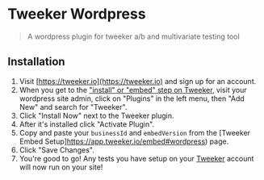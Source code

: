 # Tweeker Wordpress
> A wordpress plugin for tweeker a/b and multivariate testing tool


## Installation
1. Visit [https://tweeker.io](https://tweeker.io) and sign up for an account.
2. When you get to the ["install" or "embed" step on Tweeker](https://app.tweeker.io/embed#wordpress), visit your wordpress site admin, click on "Plugins" in the left menu, then "Add New" and search for "Tweeker".
3. Click "Install Now" next to the Tweeker plugin.
4. After it's installed click "Activate Plugin".
6. Copy and paste your `businessId` and `embedVersion` from the [Tweeker Embed Setup]https://app.tweeker.io/embed#wordpress) page.
7. Click "Save Changes".
8. You're good to go! Any tests you have setup on your [Tweeker](https://tweeker.io) account will now run on your site!
